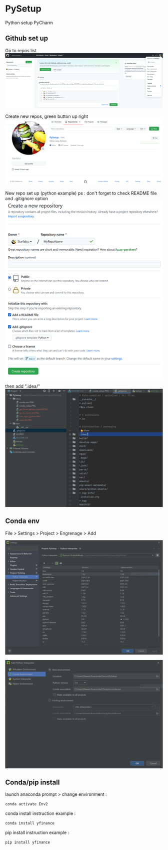 # PySetup
Python setup PyCharm

## Github set up

Go to repos list
![alt text](./docs/go_to_repos_list.PNG)

Create new repos, green button up right
![alt text](./docs/repo_list.PNG)

New repo set up (python example)
ps : don't forget to check README file and .gitignore option
![alt text](./docs/new_repo_python.PNG)

then add ".idea/"
![alt text](./docs/gitignore_add_idea.PNG)

## Conda env

File > Settings > Project > Engrenage > Add

![alt text](./docs/conda_setup.PNG)

![alt text](./docs/conda_env.PNG)

## Conda/pip install

launch anaconda prompt > change environment :
```shell
conda activate Env2
```
conda install instruction example :
```shell
conda install yfinance
```
pip install instruction example :
 ```shell
pip install yfinance
```